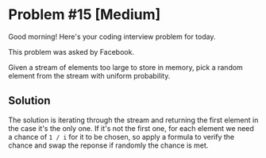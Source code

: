 # Problem #15 [Medium]  

Good morning! Here's your coding interview problem for today.

This problem was asked by Facebook.

Given a stream of elements too large to store in memory, pick a random element from the stream with uniform probability.

## Solution

The solution is iterating through the stream and returning the first element in the case it's the only one. If it's not the first one, for each element we need a chance of `1 / i` for it to be chosen, so apply a formula to verify the chance and swap the reponse if randomly the chance is met.  
